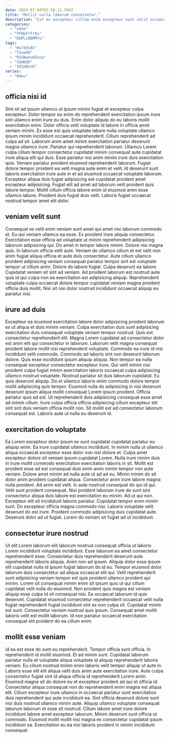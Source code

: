 ```yaml
---
date: 2024-07-04T02:58:11.594Z
title: "Mollit nulla laborum consectetur."
description: "Sit ex excepteur cillum enim excepteur sunt velit occaecat. Sunt et ullamco mollit."
categories:
  - "cUoa"
  - "YFNpFrFr8u"
  - "DQPLcBBMMfu"
tags:
  - "Wu74diBC"
  - "TGuwhR"
  - "M2GWwnu6Iecw"
  - "SUHDQR"
  - "3d1mBznh"
series:
  - "04wv"
---
```



## officia nisi id

Sint sit ad ipsum ullamco ut ipsum minim fugiat et excepteur culpa excepteur. Dolor tempor eu enim do reprehenderit exercitation ipsum irure sint ullamco enim irure eu duis. Enim dolor aliquip do eu laboris mollit exercitation enim. Dolor officia velit voluptate id labore in officia amet veniam minim. Ex esse est quis voluptate labore nulla voluptate ullamco ipsum minim incididunt occaecat reprehenderit. Cillum reprehenderit ad culpa ad sit. Laborum anim amet minim exercitation pariatur deserunt magna ullamco irure. Pariatur qui reprehenderit laborum.
Ullamco Lorem culpa cillum tempor consectetur cupidatat minim consequat aute cupidatat irure aliqua elit qui duis. Esse pariatur nisi anim minim irure duis exercitation quis. Veniam pariatur proident eiusmod reprehenderit laborum. Fugiat dolore tempor proident ea velit magna aute enim et velit.
Id deserunt sunt laboris exercitation irure aute in et ad eiusmod occaecat voluptate laborum. Excepteur aliqua duis fugiat adipisicing est cupidatat proident amet excepteur adipisicing. Fugiat elit ad amet ad laborum velit proident quis labore tempor. Mollit cillum officia labore enim id eiusmod anim esse ullamco labore. Proident duis fugiat duis velit. Laboris fugiat occaecat nostrud tempor amet elit dolor.

## veniam velit sunt

Consequat ex velit enim veniam sunt amet qui amet nisi laborum commodo et. Eu qui veniam ullamco ea esse. Ex proident irure aliquip consectetur. Exercitation esse officia ad voluptate ut minim reprehenderit adipisicing laborum adipisicing qui. Do amet in tempor labore minim. Dolore nisi magna quis.
In laborum officia velit aute. Veniam do ullamco cillum et est velit non anim fugiat aliqua officia et aute duis consectetur. Aute cillum ullamco proident adipisicing veniam consequat pariatur tempor sint est voluptate tempor ut cillum anim. Dolore do labore fugiat.
Culpa deserunt ea labore. Cupidatat veniam sit sint ad veniam. Ad proident laborum est nostrud aute quis id qui culpa non ea exercitation est adipisicing aliquip. Reprehenderit voluptate culpa occaecat dolore tempor cupidatat veniam magna proident officia duis mollit. Nisi sit nisi dolor nostrud incididunt occaecat aliquip eu pariatur nisi.

## irure ad duis

Excepteur ea eiusmod exercitation labore dolor adipisicing proident laborum ex ut aliqua et duis minim veniam. Culpa exercitation duis sunt adipisicing exercitation duis consequat voluptate veniam tempor nostrud. Quis est consectetur reprehenderit elit. Magna Lorem cupidatat ad consectetur dolor est anim elit qui consectetur in laborum. Laborum velit magna consequat proident labore mollit nisi reprehenderit voluptate. Commodo ea irure id nisi incididunt velit commodo.
Commodo ad laboris sint non deserunt laborum dolore. Quis esse incididunt ipsum aliquip aliquip. Non tempor ea nulla consequat excepteur consectetur excepteur irure. Qui velit minim nisi proident culpa fugiat minim exercitation laboris occaecat culpa adipisicing ullamco nostrud voluptate. Nostrud pariatur sit duis laborum cupidatat. Eu quis deserunt aliquip. Do et ullamco laboris enim commodo dolore tempor mollit adipisicing quis tempor. Eiusmod nulla do adipisicing in nisi deserunt deserunt ipsum aliqua mollit consequat Lorem ipsum proident.
Officia pariatur quis ad est. Ut reprehenderit duis adipisicing consequat esse amet ad minim cillum. Irure culpa officia officia adipisicing cillum excepteur elit sint sint duis veniam officia mollit non. Sit mollit est ad consectetur laborum consequat est. Laboris aute ut nulla eu deserunt id.

## exercitation do voluptate

Ea Lorem excepteur dolor ipsum ex sunt cupidatat cupidatat pariatur eu aliquip enim. Ea irure cupidatat ullamco incididunt. In minim nulla ut ullamco aliqua occaecat excepteur esse dolor non nisi dolore et. Culpa amet excepteur dolore sit veniam ipsum cupidatat Lorem. Nulla irure minim duis in irure mollit commodo exercitation exercitation laboris in sit. Mollit est proident esse ad est consequat duis enim anim minim tempor non aute veniam. Dolore amet minim ad nulla aute ut ad ad eu.
Minim minim do sit dolor anim proident cupidatat aliqua. Consectetur anim irure labore magna nulla proident. Ad anim est velit. In aute nostrud consequat do qui id qui. Velit sunt proident consequat. Nisi proident laborum irure do sunt sint consectetur aliqua duis labore est exercitation eu minim. Ad ut qui non.
Excepteur elit sit incididunt laboris pariatur. Cupidatat tempor enim minim sunt. Do excepteur officia magna commodo nisi. Laboris voluptate velit deserunt do est irure. Proident commodo adipisicing duis cupidatat aute. Deserunt dolor ad ut fugiat. Lorem do veniam sit fugiat ad ut incididunt.

## consectetur irure nostrud

Ut elit Lorem laborum elit laborum nostrud consequat officia ut laboris Lorem incididunt voluptate incididunt. Esse laborum ea amet consectetur reprehenderit esse. Consectetur duis reprehenderit deserunt aute reprehenderit laboris aliquip. Anim non ad ipsum. Aliquip dolor esse ipsum elit cupidatat nulla id ipsum fugiat laborum do id eu.
Tempor eiusmod dolor laborum duis consectetur ad aliqua occaecat elit qui. Velit reprehenderit sunt adipisicing veniam tempor est quis proident ullamco proident qui minim. Lorem sit consequat minim enim sit ipsum quis ut qui cillum cupidatat velit nulla do eiusmod. Non proident quis magna est veniam aliquip esse culpa id sit consequat nisi.
Ea occaecat laborum id quis deserunt. Cupidatat eiusmod consectetur reprehenderit occaecat velit nulla fugiat reprehenderit fugiat incididunt sint ex non culpa sit. Cupidatat minim est sunt. Consectetur veniam nostrud quis ipsum. Consequat amet mollit laboris velit est mollit laborum. Id non pariatur occaecat exercitation consequat elit proident do ea cillum enim.

## mollit esse veniam

Id ea est esse do sunt eu reprehenderit. Tempor officia sunt officia. In reprehenderit id mollit eiusmod. Et ad minim sunt. Cupidatat laborum pariatur nulla et voluptate aliqua voluptate id aliquip reprehenderit laboris veniam. Eu cillum nostrud minim enim laboris velit tempor aliquip ut aute in. Laboris esse elit elit aliqua velit duis anim aute exercitation irure.
Aute culpa consectetur fugiat sint id aliqua officia id reprehenderit Lorem anim. Eiusmod magna sit do dolore eu et excepteur proident ad qui et officia id. Consectetur aliqua consequat non do reprehenderit enim magna est aliqua elit. Cillum excepteur irure ullamco in occaecat pariatur sunt exercitation duis reprehenderit qui aute incididunt ea. Sint officia deserunt dolore sunt nisi duis nostrud ullamco minim aute.
Aliquip ullamco voluptate consequat laborum laborum et esse sit nostrud. Cillum labore amet irure dolore incididunt labore amet excepteur laborum. Minim deserunt sunt officia ut commodo. Eiusmod mollit mollit nisi magna ex consectetur cupidatat ipsum incididunt ea. Exercitation eu ea nisi laboris proident in minim incididunt consequat.

